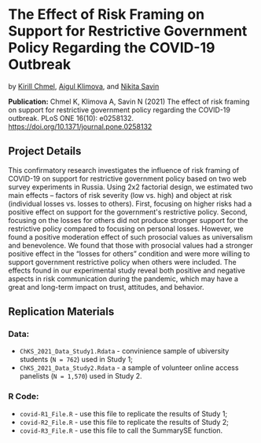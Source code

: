 # The Effect of Risk Framing on Support for Restrictive Government Policy Regarding the COVID-19 Outbreak

by [Kirill Chmel](https://www.hse.ru/en/staff/kirill.chmel), [Aigul Klimova](https://www.hse.ru/en/staff/klimova), and [Nikita Savin](https://www.hse.ru/en/org/persons/14291998)

**Publication:** Chmel K, Klimova A, Savin N (2021) The effect of risk framing on support for restrictive government policy regarding the COVID-19 outbreak. PLoS ONE 16(10): e0258132. https://doi.org/10.1371/journal.pone.0258132

## Project Details

This confirmatory research investigates the influence of risk framing of COVID-19 on support for restrictive government policy based on two web survey experiments in Russia. Using 2x2 factorial design, we estimated two main effects – factors of risk severity (low vs. high) and object at risk (individual losses vs. losses to others). First, focusing on higher risks had a positive effect on support for the government's restrictive policy. Second, focusing on the losses for others did not produce stronger support for the restrictive policy compared to focusing on personal losses. However, we found a positive moderation effect of such prosocial values as universalism and benevolence. We found that those with prosocial values had a stronger positive effect in the “losses for others” condition and were more willing to support government restrictive policy when others were included. The effects found in our experimental study reveal both positive and negative aspects in risk communication during the pandemic, which may have a great and long-term impact on trust, attitudes, and behavior.

## Replication Materials

### Data:
- `ChKS_2021_Data_Study1.Rdata` - convinience sample of ubiversity students (`N = 762`) used in Study 1;
- `ChKS_2021_Data_Study2.Rdata` - a sample of volunteer online access panelists (`N = 1,570`) used in Study 2.

### R Code:
- `covid-R1_File.R` - use this file to replicate the results of Study 1;
- `covid-R2_File.R` - use this file to replicate the results of Study 2;
- `covid-R3_File.R` - use this file to call the SummarySE function.
